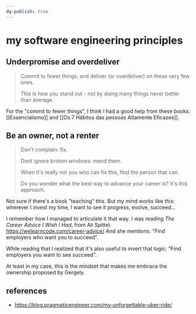 ```yaml
---
dg-publish: true
---
```

# my software engineering principles

## Underpromise and overdeliver

> Commit to fewer things, and deliver (or overdeliver) on these very few ones.
> 
> This is how you stand out - not by doing many things never better than average.

For the "commit to fewer things", I think I had a good help from these books: [[Essencialismo]]
and [[Os 7 Hábitos das pessoas Altamente Eficazes]].


## Be an owner, not a renter

> Don't complain: fix.
> 
> Dont ignore broken windows: mend them.
> 
> When it's really not you who can fix this, find the person that can.
> 
> Do you wonder what the best way to advance your career is? It's this approach.

Not sure if there's a book "teaching" this. But my mind works like this: wherever I invest my time, I want to see it progress, evolve, succeed...

I remember how I managed to articulate it that way. I was reading *The Career Advice I Wish I Had*, from Ali Spittel.
<https://welearncode.com/career-advice/>
And she mentions: "Find employers who want you to succeed".

While reading that I realized that it's also useful to invert that logic: "Find employers you want to see succeed".

At least in my case, this is the mindset that makes me embrace the ownership proposed by Gergely.


## references

- <https://blog.pragmaticengineer.com/my-unforgettable-uber-ride/>


